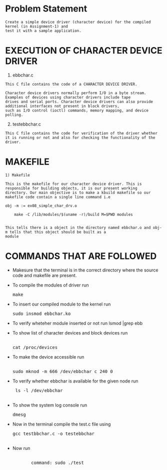 # Problem Statement
	Create a simple device driver (character device) for the compiled kernel (in Assignment-1) and
	test it with a sample application.

# EXECUTION OF CHARACTER DEVICE DRIVER
  1) ebbchar.c 

	This C file contains the code of a CHARACTER DEVICE DRIVER.

	Character device drivers normally perform I/O in a byte stream. Examples of devices using character drivers include tape 
	drives and serial ports. Character device drivers can also provide additional interfaces not present in block drivers, 
	such as I/O control (ioctl) commands, memory mapping, and device polling.

  2) testebbchar.c

	This C file contains the code for verification of the driver whether it is running or not and also for checking the functionality of the driver.

# MAKEFILE

	1) Makefile

	This is the makefile for our character device driver. This is responsible for building objects, it is our present working 
	directory. Our main objective is to make a kbuild makefile so our makefile code contain a single line command i.e 

	obj -m := ex08_simple_char_drv.o

        make -C /lib/modules/$(uname -r)/build M=$PWD modules


	This tells there is a object in the directory named ebbchar.o and obj-m tells that this object should be built as a 
	module
	

# COMMANDS THAT ARE FOLLOWED 

* Makesure that the terminal is in the correct directory where the source code and makefile are present.

* To compile the modules of driver run
  <pre>
  make
  </pre>
  
* To insert our compiled module to the kernel run
  <pre>
  sudo insmod ebbchar.ko
  </pre>
  
* To verify wheteher module inserted or not run
  </pre>
  lsmod |grep ebb
  </pre>

* To show list of character devices and block devices run
  <pre>	
  cat /proc/devices
  </pre>
  
* To make the device accessible run
  <pre>	
  sudo mknod -m 666 /dev/ebbchar c 240 0 
  </pre>      
  
* To verify whether ebbchar is available for the given node run
   <pre>
   ls -l /dev/ebbchar
    </pre> 
* To show the system log console run 
  <pre>
  dmesg
  </pre>  

* Now in the terminal compile the test.c file using
  <pre>
  gcc testbbchar.c -o testebbchar
   </pre>
* Now run
  <pre> 
         command: sudo ./test
  </pre>
